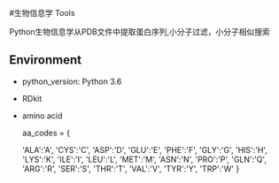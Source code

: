 #生物信息学 Tools 

Python生物信息学从PDB文件中提取蛋白序列,小分子过滤，小分子相似搜索

## Environment 
* python_version: Python 3.6
* RDkit 
* amino acid

     aa_codes = {
     
     'ALA':'A', 'CYS':'C', 'ASP':'D', 'GLU':'E',
     'PHE':'F', 'GLY':'G', 'HIS':'H', 'LYS':'K',
     'ILE':'I', 'LEU':'L', 'MET':'M', 'ASN':'N',
     'PRO':'P', 'GLN':'Q', 'ARG':'R', 'SER':'S',
     'THR':'T', 'VAL':'V', 'TYR':'Y', 'TRP':'W'
                  }
